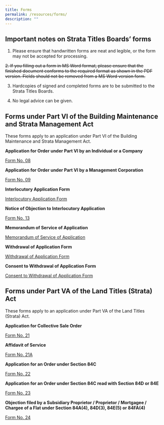 ```yaml
---
title: Forms
permalink: /resources/forms/
description: ""
---
```

Important notes on Strata Titles Boards’ forms
----------------------------------------------

1.  Please ensure that handwritten forms are neat and legible, or the form may not be accepted for processing.
    
~~2.  If you filling out a form in MS Word format, please ensure that the finished document conforms to the required format as shown in the PDF version. Fields should not be removed from a MS Word version form.~~
    
3.  Hardcopies of signed and completed forms are to be submitted to the Strata Titles Boards.
    
4.  No legal advice can be given.

Forms under Part VI of the Building Maintenance and Strata Management Act
-------------------------------------------------------------------------

These forms apply to an application under Part VI of the Building Maintenance and Strata Management Act.

**Application for Order under Part VI by an Individual or a Company**

[Form No. 08](/files/Forms/form-8.pdf)

**Application for Order under Part VI by a Management Corporation**

[Form No. 09](/files/Forms/form-9-05042021.pdf)

**Interlocutory Application Form** 

[Interlocutory Application Form](/files/Forms/revised-interlocutory-application-form-dec2022.pdf)


**Notice of Objection to Interlocutory Application**

[Form No. 13](/files/Forms/notice-of-objection-to-interlocutory-application-form-13.pdf)

**Memorandum of Service of Application**

[Memorandum of Service of Application](/files/Forms/memorandum-of-service-of-application.pdf)

**Withdrawal of Application Form**

[Withdrawal of Application Form](/files/Forms/withdrawal-of-application-form(applicant)-060821.pdf)

**Consent to Withdrawal of Application Form**

[Consent to Withdrawal of Application Form](/files/consent-to-withdrawal-of-application-form(respondent)-06082021.pdf)

Forms under Part VA of the Land Titles (Strata) Act
---------------------------------------------------

These forms apply to an application under Part VA of the Land Titles (Strata) Act.

**Application for Collective Sale Order**

[Form No. 21](/files/Forms/form-21.pdf)

**Affidavit of Service**

[Form No. 21A](/files/Forms/form-21a.pdf)

**Application for an Order under Section 84C**

[Form No. 22](/files/Forms/form-22.pdf)

**Application for an Order under Section 84C read with Section 84D or 84E**

[Form No. 23](/files/Forms/form-23.pdf)

**Objection filed by a Subsidiary Proprietor / Proprietor / Mortgagee / Chargee of a Flat under Section 84A(4), 84D(3), 84E(5) or 84FA(4)**

[Form No. 24](/files/Forms/form-24.pdf)
